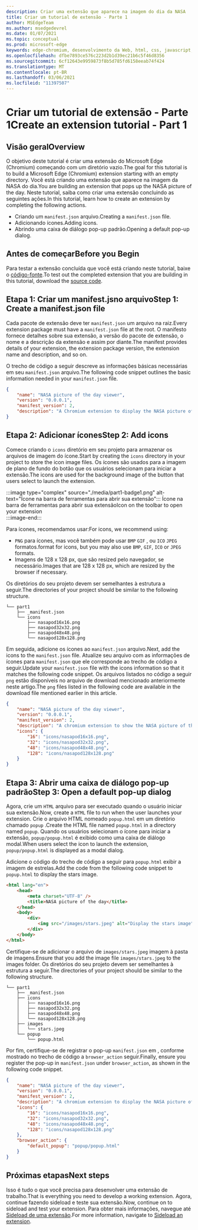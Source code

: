 ```yaml
---
description: Criar uma extensão que aparece na imagem do dia da NASA
title: Criar um tutorial de extensão - Parte 1
author: MSEdgeTeam
ms.author: msedgedevrel
ms.date: 01/07/2021
ms.topic: conceptual
ms.prod: microsoft-edge
keywords: edge-chromium, desenvolvimento da Web, html, css, javascript, desenvolvedor, extensões
ms.openlocfilehash: dfbe7893ce576c223d2b1d39ec21b6c5f46d8356
ms.sourcegitcommit: 6cf12643e9959873f8b5d785fd6158eeab74f424
ms.translationtype: MT
ms.contentlocale: pt-BR
ms.lasthandoff: 03/06/2021
ms.locfileid: "11397507"
---
```

# <a name="create-an-extension-tutorial---part-1"></a><span data-ttu-id="94474-104">Criar um tutorial de extensão - Parte 1</span><span class="sxs-lookup"><span data-stu-id="94474-104">Create an extension tutorial - Part 1</span></span>  

## <a name="overview"></a><span data-ttu-id="94474-105">Visão geral</span><span class="sxs-lookup"><span data-stu-id="94474-105">Overview</span></span>  

<span data-ttu-id="94474-106">O objetivo deste tutorial é criar uma extensão do Microsoft Edge (Chromium) começando com um diretório vazio.</span><span class="sxs-lookup"><span data-stu-id="94474-106">The goal for this tutorial is to build a Microsoft Edge (Chromium) extension starting with an empty directory.</span></span>  <span data-ttu-id="94474-107">Você está criando uma extensão que aparece na imagem da NASA do dia.</span><span class="sxs-lookup"><span data-stu-id="94474-107">You are building an extension that pops up the NASA picture of the day.</span></span> <span data-ttu-id="94474-108">Neste tutorial, saiba como criar uma extensão concluindo as seguintes ações.</span><span class="sxs-lookup"><span data-stu-id="94474-108">In this tutorial, learn how to create an extension by completing the following actions.</span></span>  

*   <span data-ttu-id="94474-109">Criando um `manifest.json` arquivo.</span><span class="sxs-lookup"><span data-stu-id="94474-109">Creating a `manifest.json` file.</span></span>  
*   <span data-ttu-id="94474-110">Adicionando ícones.</span><span class="sxs-lookup"><span data-stu-id="94474-110">Adding icons.</span></span>  
*   <span data-ttu-id="94474-111">Abrindo uma caixa de diálogo pop-up padrão.</span><span class="sxs-lookup"><span data-stu-id="94474-111">Opening a default pop-up dialog.</span></span>  

## <a name="before-you-begin"></a><span data-ttu-id="94474-112">Antes de começar</span><span class="sxs-lookup"><span data-stu-id="94474-112">Before you Begin</span></span>

<span data-ttu-id="94474-113">Para testar a extensão concluída que você está criando neste tutorial, baixe o [código-fonte][ArchiveExtensionGettingStartedPart1].</span><span class="sxs-lookup"><span data-stu-id="94474-113">To test out the completed extension that you are building in this tutorial, download the [source code][ArchiveExtensionGettingStartedPart1].</span></span>  

## <a name="step-1-create-a-manifestjson-file"></a><span data-ttu-id="94474-114">Etapa 1: Criar um manifest.jsno arquivo</span><span class="sxs-lookup"><span data-stu-id="94474-114">Step 1: Create a manifest.json file</span></span>

<span data-ttu-id="94474-115">Cada pacote de extensão deve ter `manifest.json` um arquivo na raiz.</span><span class="sxs-lookup"><span data-stu-id="94474-115">Every extension package must have a `manifest.json` file at the root.</span></span>  <span data-ttu-id="94474-116">O manifesto fornece detalhes sobre sua extensão, a versão do pacote de extensão, o nome e a descrição da extensão e assim por diante.</span><span class="sxs-lookup"><span data-stu-id="94474-116">The manifest provides details of your extension, the extension package version, the extension name and description, and so on.</span></span>  

<span data-ttu-id="94474-117">O trecho de código a seguir descreve as informações básicas necessárias em seu `manifest.json` arquivo.</span><span class="sxs-lookup"><span data-stu-id="94474-117">The following code snippet outlines the basic information needed in your `manifest.json` file.</span></span>  

```json
{
    "name": "NASA picture of the day viewer",
    "version": "0.0.0.1",
    "manifest_version": 2,
    "description": "A Chromium extension to display the NASA picture of the day."
}
```  

## <a name="step-2-add-icons"></a><span data-ttu-id="94474-118">Etapa 2: Adicionar ícones</span><span class="sxs-lookup"><span data-stu-id="94474-118">Step 2: Add icons</span></span>  

<span data-ttu-id="94474-119">Comece criando o `icons` diretório em seu projeto para armazenar os arquivos de imagem do ícone.</span><span class="sxs-lookup"><span data-stu-id="94474-119">Start by creating the `icons` directory in your project to store the icon image files.</span></span>  <span data-ttu-id="94474-120">Os ícones são usados para a imagem de plano de fundo do botão que os usuários selecionam para iniciar a extensão.</span><span class="sxs-lookup"><span data-stu-id="94474-120">The icons are used for the background image of the button that users select to launch the extension.</span></span>  

:::image type="complex" source="./media/part1-badge1.png" alt-text="Ícone na barra de ferramentas para abrir sua extensão":::
   <span data-ttu-id="94474-122">Ícone na barra de ferramentas para abrir sua extensão</span><span class="sxs-lookup"><span data-stu-id="94474-122">Icon on the toolbar to open your extension</span></span>  
:::image-end:::  

<span data-ttu-id="94474-123">Para ícones, recomendamos usar:</span><span class="sxs-lookup"><span data-stu-id="94474-123">For icons, we recommend using:</span></span> 
*   `PNG` <span data-ttu-id="94474-124">para ícones, mas você também pode usar `BMP` `GIF` , ou `ICO` `JPEG` formatos.</span><span class="sxs-lookup"><span data-stu-id="94474-124">format for icons, but you may also use `BMP`, `GIF`, `ICO` or `JPEG` formats.</span></span>  
*   <span data-ttu-id="94474-125">Imagens de 128 x 128 px, que são resized pelo navegador, se necessário.</span><span class="sxs-lookup"><span data-stu-id="94474-125">Images that are 128 x 128 px, which are resized by the browser if necessary.</span></span>  

<span data-ttu-id="94474-126">Os diretórios do seu projeto devem ser semelhantes à estrutura a seguir.</span><span class="sxs-lookup"><span data-stu-id="94474-126">The directories of your project should be similar to the following structure.</span></span>   

```shell
└── part1
    ├── _manifest.json
    └── icons
        ├── nasapod16x16.png
        ├── nasapod32x32.png
        ├── nasapod48x48.png
        └── nasapod128x128.png
```  

<span data-ttu-id="94474-127">Em seguida, adicione os ícones ao `manifest.json` arquivo.</span><span class="sxs-lookup"><span data-stu-id="94474-127">Next, add the icons to the `manifest.json` file.</span></span> <span data-ttu-id="94474-128">Atualize seu arquivo com as informações de ícones para `manifest.json` que ele corresponde ao trecho de código a seguir.</span><span class="sxs-lookup"><span data-stu-id="94474-128">Update your `manifest.json` file with the icons information so that it matches the following code snippet.</span></span> <span data-ttu-id="94474-129">Os arquivos listados no código a seguir `png` estão disponíveis no arquivo de download mencionado anteriormente neste artigo.</span><span class="sxs-lookup"><span data-stu-id="94474-129">The `png` files listed in the following code are available in the download file mentioned earlier in this article.</span></span>  

```json
{
    "name": "NASA picture of the day viewer",
    "version": "0.0.0.1",
    "manifest_version": 2,
    "description": "A chromium extension to show the NASA picture of the day.",
    "icons": {
        "16": "icons/nasapod16x16.png",
        "32": "icons/nasapod32x32.png",
        "48": "icons/nasapod48x48.png",
        "128": "icons/nasapod128x128.png"
    }
}
```  

## <a name="step-3-open-a-default-pop-up-dialog"></a><span data-ttu-id="94474-130">Etapa 3: Abrir uma caixa de diálogo pop-up padrão</span><span class="sxs-lookup"><span data-stu-id="94474-130">Step 3: Open a default pop-up dialog</span></span>  

<span data-ttu-id="94474-131">Agora, crie um `HTML` arquivo para ser executado quando o usuário iniciar sua extensão.</span><span class="sxs-lookup"><span data-stu-id="94474-131">Now, create a `HTML` file to run when the user launches your extension.</span></span>  <span data-ttu-id="94474-132">Crie o arquivo HTML nomeado `popup.html` em um diretório chamado `popup` .</span><span class="sxs-lookup"><span data-stu-id="94474-132">Create the HTML file named `popup.html` in a directory named `popup`.</span></span>  <span data-ttu-id="94474-133">Quando os usuários selecionam o ícone para iniciar a extensão, `popup/popup.html` é exibido como uma caixa de diálogo modal.</span><span class="sxs-lookup"><span data-stu-id="94474-133">When users select the icon to launch the extension, `popup/popup.html` is displayed as a modal dialog.</span></span>  

<span data-ttu-id="94474-134">Adicione o código do trecho de código a seguir para `popup.html` exibir a imagem de estrelas.</span><span class="sxs-lookup"><span data-stu-id="94474-134">Add the code from the following code snippet to `popup.html` to display the stars image.</span></span>  

```html
<html lang="en">
    <head>
        <meta charset="UTF-8" />
        <title>NASA picture of the day</title>
    </head>
    <body>
        <div>
            <img src="/images/stars.jpeg" alt="Display the stars image" />
        </div>
    </body>
</html>
```  

<span data-ttu-id="94474-135">Certifique-se de adicionar o arquivo de `images/stars.jpeg` imagem à pasta de imagens.</span><span class="sxs-lookup"><span data-stu-id="94474-135">Ensure that you add the image file `images/stars.jpeg` to the images folder.</span></span>  <span data-ttu-id="94474-136">Os diretórios do seu projeto devem ser semelhantes à estrutura a seguir.</span><span class="sxs-lookup"><span data-stu-id="94474-136">The directories of your project should be similar to the following structure.</span></span>   

```shell
└── part1
    ├── _manifest.json
    ├── icons
    │   ├── nasapod16x16.png
    │   ├── nasapod32x32.png
    │   ├── nasapod48x48.png
    │   └── nasapod128x128.png
    ├── images
    │   └── stars.jpeg
    └── popup
        └── popup.html
```  

<span data-ttu-id="94474-137">Por fim, certifique-se de registrar o pop-up `manifest.json` em , conforme mostrado no trecho de código a `browser_action` seguir.</span><span class="sxs-lookup"><span data-stu-id="94474-137">Finally, ensure you register the pop-up in `manifest.json` under `browser_action`, as shown in the following code snippet.</span></span>  

```json
{
    "name": "NASA picture of the day viewer",
    "version": "0.0.0.1",
    "manifest_version": 2,
    "description": "A chromium extension to display the NASA picture of the day.",
    "icons": {
        "16": "icons/nasapod16x16.png",
        "32": "icons/nasapod32x32.png",
        "48": "icons/nasapod48x48.png",
        "128": "icons/nasapod128x128.png"
    },
    "browser_action": {
        "default_popup": "popup/popup.html"
    }
}
```  

## <a name="next-steps"></a><span data-ttu-id="94474-138">Próximas etapas</span><span class="sxs-lookup"><span data-stu-id="94474-138">Next steps</span></span>
<span data-ttu-id="94474-139">Isso é tudo o que você precisa para desenvolver uma extensão de trabalho.</span><span class="sxs-lookup"><span data-stu-id="94474-139">That is everything you need to develop a working extension.</span></span>  <span data-ttu-id="94474-140">Agora, continue fazendo sideload e teste sua extensão.</span><span class="sxs-lookup"><span data-stu-id="94474-140">Now, continue on to sideload and test your extension.</span></span> <span data-ttu-id="94474-141">Para obter mais informações, navegue até [Sideload de uma extensão][TestExtensionSideload].</span><span class="sxs-lookup"><span data-stu-id="94474-141">For more information, navigate to [Sideload an extension][TestExtensionSideload].</span></span>  

<!-- image links -->  

<!--[ImagePart1Heirarchy]: ./media/part1-heirarchy.png "Directory Structure"  -->  
<!--[ImagePart1Badge1]: ./media/part1-badge1.png "Toolbar Badge Icon"  -->  
<!--[ImagePart1Heirarchy1]: ./media/part1-heirarchy1.png "Directory Structure for Extension"  -->  
<!--[ImagePart1Threedots]: ./media/part1-threedots.png "Choose Extensions"  -->  
<!--[ImagePart1DevelopermodeToggle]: ./media/part1-developermode-toggle.png "Enable Developer Mode"  -->  
<!--[ImagePart1InstalledExtension]: ./media/part1-installed-extension.png "Installed Extensions"  -->  

<!-- links -->  

[ArchiveExtensionGettingStartedPart1]: https://github.com/MicrosoftEdge/MicrosoftEdge-Extensions-Demos/tree/master/extension-getting-started-part1/part1 "Fonte de pacote de extensão concluída | Microsoft Docs"

[TestExtensionSideload]: ./extension-sideloading.md "Teste sua extensão (Sideloading) | Microsoft Docs"
